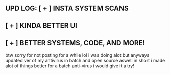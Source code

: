 UPD LOG:
[ + ] INSTA SYSTEM SCANS
------------------------------
[ + ] KINDA BETTER UI
------------------------------
[ + ] BETTER SYSTEMS, CODE, AND MORE!
-------------------------------------------------
btw sorry for not posting for a while lol i was doing alot but anyways updated ver of my antivirus in batch and open source aswell in short i made alot of things better for a batch anti-virus i would give it a try!
